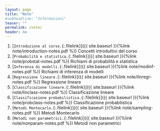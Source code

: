 ```yaml
---
layout: page
title: "Note"
#subheadline: "Informazioni"
teaser: ""
permalink: /note/
header: no
---
```


1. [`Introduzione al corso.`{:.filelink}]({{ site.baseurl }}{%link note/introduction-notes.pdf %}) Concetti introduttivi del corso
1. [`Probabilità e statistica.`{:.filelink}]({{ site.baseurl }}{%link note/probstat-notes.pdf %}) Richiami di probabilità e statistica
1. [`Inferenza di modelli.`{:.filelink}]({{ site.baseurl }}{%link note/modinf-notes.pdf %}) Richiami di inferenza di modelli
1. [`Regressione lineare.`{:.filelink}]({{ site.baseurl }}{%link note/linregr-notes.pdf %}) Regressione lineare
1. [`Classificazione lineare.`{:.filelink}]({{ site.baseurl }}{%link note/linclass-notes.pdf %}) Classificazione lineare
1. [`Classificazione probabilistica.`{:.filelink}]({{ site.baseurl }}{%link note/probclass-notes.pdf %}) Classificazione probabilistica
1. [`Metodi Montecarlo.`{:.filelink}]({{ site.baseurl }}{%link note/sampling-notes.pdf %}) Metodi Montecarlo
1. [`Metodi non parametrici.`{:.filelink}]({{ site.baseurl }}{%link note/nonparam-notes.pdf %}) Metodi non parametrici
